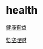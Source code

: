 # health

[健康有益](https://henhiuan.github.io/health/Health/健康有益.html)

[悟空理财](https://henhiuan.github.io/health/Money/public/index.html)